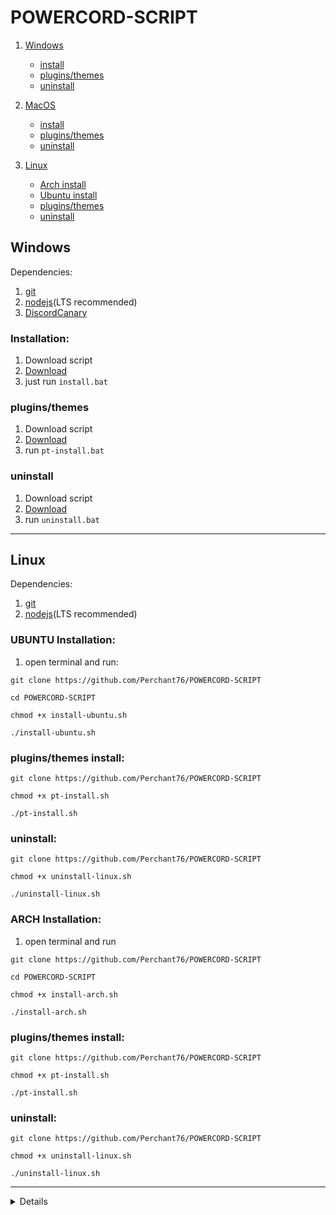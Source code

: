 # POWERCORD-SCRIPT
1. [Windows](Windows)
    - [install]()
    - [plugins/themes]()
    - [uninstall]() 
2. [MacOS]()
    - [install]()
    - [plugins/themes]()
    - [uninstall]()

3. [Linux]()
    - [Arch install]()
    - [Ubuntu install]()
    - [plugins/themes]()
    - [uninstall]()
## Windows
Dependencies:
1. [git](https://git-scm.com/downloads)
2. [nodejs](https://nodejs.org)(LTS recommended)
3. [DiscordCanary](https://discord.com/api/download/canary?platform=win)

### Installation:
1. Download script
2. [Download]()
2. just run `install.bat`

### plugins/themes
1. Download script
2. [Download]()
3. run `pt-install.bat`
### uninstall
1. Download script
2. [Download]()
3. run `uninstall.bat`
---
## Linux
Dependencies:
1. [git](https://git-scm.com/downloads)
2. [nodejs](https://nodejs.org)(LTS recommended)

### UBUNTU Installation:
1. open terminal and run:

`git clone https://github.com/Perchant76/POWERCORD-SCRIPT`

`cd POWERCORD-SCRIPT`

`chmod +x install-ubuntu.sh`

`./install-ubuntu.sh`
### plugins/themes install:

`git clone https://github.com/Perchant76/POWERCORD-SCRIPT`

`chmod +x pt-install.sh`

`./pt-install.sh`
### uninstall: 

`git clone https://github.com/Perchant76/POWERCORD-SCRIPT`

`chmod +x uninstall-linux.sh`

`./uninstall-linux.sh`
### ARCH Installation:
1. open terminal and run

`git clone https://github.com/Perchant76/POWERCORD-SCRIPT`

`cd POWERCORD-SCRIPT`

`chmod +x install-arch.sh`

`./install-arch.sh`
### plugins/themes install:

`git clone https://github.com/Perchant76/POWERCORD-SCRIPT`

`chmod +x pt-install.sh`

`./pt-install.sh`
### uninstall: 

`git clone https://github.com/Perchant76/POWERCORD-SCRIPT`

`chmod +x uninstall-linux.sh`

`./uninstall-linux.sh`

---
<details>
<sumarry>MacOS</summary>
<br>
Dependencies:
1. [git](https://git-scm.com/downloads)
2. [nodejs](https://nodejs.org)(LTS recommended)
3. [DiscordCanary](https://discord.com/api/download/canary?platform=osx)

### Installation: 
1. Download script
2. [Download]()
3. run `install-mac.sh`
### plugins/themes install:
1. download plugins
### uninstall: 
1. download uninstall script
2. [Download]()
3. run `uninstall-mac.sh`
4. done!
</details>
